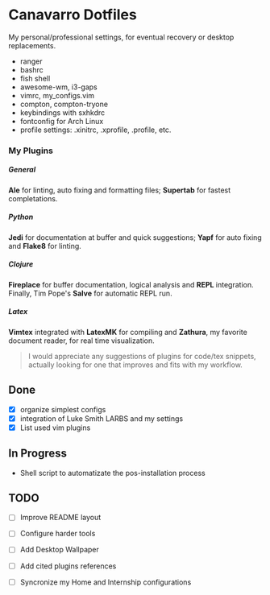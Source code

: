 # Canavarro Dotfiles

My personal/professional settings, for eventual recovery or desktop replacements.

* ranger
* bashrc
* fish shell
* awesome-wm, i3-gaps
* vimrc, my_configs.vim
* compton, compton-tryone
* keybindings with sxhkdrc
* fontconfig for Arch Linux
* profile settings: .xinitrc, .xprofile, .profile, etc.

### My Plugins

##### General
**Ale** for linting, auto fixing and formatting files; **Supertab** for fastest completations.
##### Python
**Jedi** for documentation at buffer and quick suggestions; **Yapf** for auto fixing and **Flake8** for linting.
##### Clojure 
**Fireplace** for buffer documentation, logical analysis and **REPL** integration. Finally, Tim Pope's **Salve** for automatic REPL run.
##### Latex 
**Vimtex** integrated with **LatexMK** for compiling and **Zathura**, my favorite document reader, for real time visualization.


> I would appreciate any suggestions of plugins for code/tex snippets, actually looking for one that improves and fits with my workflow.

## Done
- [x] organize simplest configs
- [x] integration of Luke Smith LARBS and my settings
- [x] List used vim plugins

## In Progress
- Shell script to automatizate the pos-installation process

## TODO
- [ ] Improve README layout
- [ ] Configure harder tools
- [ ] Add Desktop Wallpaper
- [ ] Add cited plugins references
- [ ] Syncronize my Home and Internship configurations

